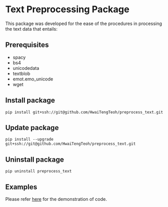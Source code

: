 # Text Preprocessing Package
This package was developed for the ease of the procedures in processing the text data that entails:

## Prerequisites
- spacy
- bs4
- unicodedata
- textblob
- emot.emo_unicode
- wget

## Install package
`pip install git+ssh://git@github.com/HwaiTengTeoh/preprocess_text.git`

## Update package
`pip install --upgrade git+ssh://git@github.com/HwaiTengTeoh/preprocess_text.git`

## Uninstall package
`pip uninstall preprocess_text`

## Examples
Please refer [here](https://github.com/HwaiTengTeoh/preprocess_text/blob/master/Demonstration%20-%20Text%20Cleaning%20and%20Preprocessing.ipynb) for the demonstration of code.

